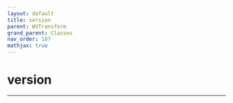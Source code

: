 ```yaml
---
layout: default
title: version
parent: WVTransform
grand_parent: Classes
nav_order: 187
mathjax: true
---
```


#  version




---

